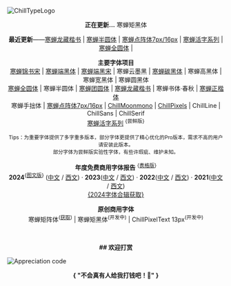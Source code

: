 ![ChillTypeLogo](https://github.com/Warren2060/Warren2060/assets/87366329/01853e09-95ae-4670-b7df-39c52d23d12a)

 **<p align="center">正在更新...** 寒蝉矩黑体
 **<p align="center">最近更新**——[寒蝉龙藏楷书](https://github.com/Warren2060/ChillCalligraphy) | [寒蝉半圆体](https://github.com/Warren2060/ChillRound) | [寒蝉点阵体7px/16px](https://github.com/Warren2060/ChillBitmap) | [寒蝉活字系列](https://github.com/Warren2060/ChillMovableType) | [寒蝉全圆体](https://github.com/Warren2060/Chill-Round) | 
 **<p align="center">主要字体项目** <br>
[寒蝉锦书宋](https://github.com/Warren2060/ChillJinshuSong) | [寒蝉端黑体](https://github.com/Warren2060/ChillDuanSans) | [寒蝉端黑宋](https://github.com/Warren2060/ChillDuanHeiSong) | 寒蝉云墨黑 | [寒蝉碳黑体](https://github.com/Warren2060/ChillTanHei) | 寒蝉高黑体 | 寒蝉宽黑体 | 寒蝉圆黑体 <br>
[寒蝉全圆体](https://github.com/Warren2060/Chill-Round) | 寒蝉半圆体 | [寒蝉团圆体](https://github.com/Warren2060/ChillReunion) | [寒蝉龙藏楷书](https://github.com/Warren2060/ChillCalligraphy) | 寒蝉书体·春秋 | [寒蝉正楷体](https://github.com/Warren2060/Chillkai) <br>
寒蝉手拙体 | [寒蝉点阵体7px/16px](https://github.com/Warren2060/ChillBitmap) | [ChillMoonmono](https://github.com/Warren2060/ChillMoonmono)  | [ChillPixels](https://github.com/Warren2060/Chill-Pixels) | ChillLine | ChillSans | ChillSerif <br>
[寒蝉活字系列](https://github.com/Warren2060/ChillMovableType) <sup>{尝鲜版}<br>

<p align="center"><sup>Tips：为重要字体提供了多字重多版本，部分字体更提供了精心优化的Pro版本，需求不高的用户请安装此版本。<br>
  部分字体为尝鲜版实验性字体，有些许瑕疵、维护未知。

**<p align="center">年度免费商用字体报告**     <sup>{[表格版](https://docs.qq.com/sheet/DV1RBT2pOWE1pS2VU?tab=5j0xfq)}</sup> <br>
**2024**<sup>{[图文版](https://mastergo.com/goto/wBixBfjx?file=109471867324863)}</sup> ([中文](https://www.zcool.com.cn/article/ZMTYwNTA2NA==.html) / [西文](https://www.zcool.com.cn/article/ZMTYwNTA3Ng==.html)) · **2023**([中文](https://www.zcool.com.cn/article/ZMTUxMzA2OA==.html) / [西文](https://www.zcool.com.cn/article/ZMTUxMzA3Ng==.html)) · **2022**([中文](https://www.zcool.com.cn/article/ZMTM3OTE3Mg==.html) / [西文](https://www.zcool.com.cn/article/ZMTM3NzczNg==.html)) · **2021**([中文](https://www.zcool.com.cn/article/ZNzYxNTg4.html) / [西文](https://www.zcool.com.cn/article/ZNzcwMzcy.html)) <br>
[{2024字体合辑获取}](https://github.com/Warren2060/FreeFontCollection)

 **<p align="center">原创商用字体** <br>
 寒蝉矩阵体<sup>([获取](https://www.xiaohongshu.com/goods-detail/64d735aa637f13000159ad4a?xhsshare=CopyLink&appuid=5572c26041a2b31846b4c4d1&apptime=1700279429))</sup> | 寒蝉矩黑体<sup>(开发中)</sup> | ChillPixelText 13px<sup>(开发中)</sup>

<br>

**<p align="center">## 欢迎打赏** <br>

![Appreciation code](https://github.com/user-attachments/assets/838a75a1-a0fc-46da-966c-930327f8b0ce)
**<p align="center">{    "不会真有人给我打钱吧！🐶"    }**
